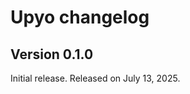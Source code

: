 Upyo changelog
==============

Version 0.1.0
-------------

Initial release.  Released on July 13, 2025.
